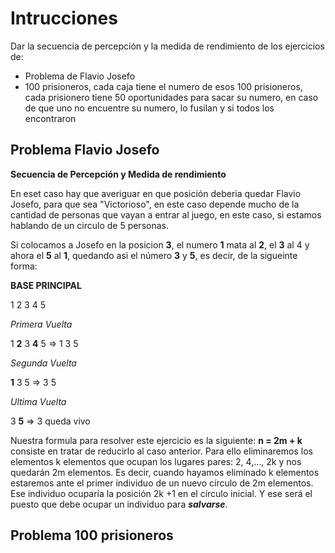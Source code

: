 # Intrucciones

Dar la secuencia de percepción y la medida de rendimiento de los ejercicios de:

* Problema de Flavio Josefo
* 100 prisioneros, cada caja tiene el numero de esos 100 prisioneros, cada prisionero tiene 50 oportunidades para sacar su numero, en caso de que uno no encuentre su numero, lo fusilan y si todos los encontraron 


## Problema Flavio Josefo

**Secuencia de Percepción y Medida de rendimiento**

En eset caso hay que averiguar en que posición deberia quedar Flavio Josefo, para que sea "Victorioso", en este caso depende mucho de la cantidad de personas que vayan a entrar al juego, en este caso, si estamos hablando de un circulo de 5 personas.

Si colocamos a Josefo en la posicion **3**, el numero **1** mata al **2**, el **3** al 4 y ahora el **5** al **1**, quedando asi el número **3** y **5**, es decir, de la sigueinte forma:

**BASE PRINCIPAL**

1 2 3 4 5

_Primera Vuelta_

1 **2** 3 **4** 5 => 1 3 5

_Segunda Vuelta_

**1** 3 5 => 3 5 

_Ultima Vuelta_

3 **5** => 3 queda vivo


Nuestra formula para resolver este ejercicio es la siguiente: **n = 2m + k** consiste en tratar de reducirlo al caso anterior. Para ello eliminaremos los elementos k elementos que ocupan los lugares pares: 2, 4,…, 2k y nos quedarán 2m  elementos. Es decir, cuando hayamos eliminado k elementos estaremos ante el primer individuo de un nuevo círculo de 2m elementos. Ese individuo ocuparía la posición 2k +1 en el círculo inicial. Y ese será el puesto que debe ocupar un individuo para _**salvarse**_.



## Problema 100 prisioneros

